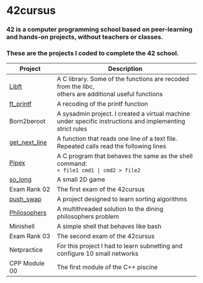 # 42cursus

<!--[![aconta's 42 stats](https://badge42.vercel.app/api/v2/clbqdjc5500060fksggjr3ti8/stats?cursusId=21&coalitionId=undefined)](https://github.com/JaeSeoKim/badge42)-->

### 42 is a computer programming school based on peer-learning and hands-on projects, without teachers or classes.<br>
### These are the projects I coded to complete the 42 school.

| Project  | Description  |
|----------|--------------|
| [Libft](https://github.com/coale/Libft)  | A C library. Some of the functions are recoded from the libc,<br>others are additional useful functions |
| [ft_printf](https://github.com/coale/ft_printf)  | A recoding of the printf function  |
| Born2beroot  | A sysadmin project. I created a virtual machine<br>under specific instructions and implementing strict rules  |
| [get_next_line](https://github.com/coale/get_next_line)  | A function that reads one line of a text file.<br> Repeated calls read the following lines |
| [Pipex](https://github.com/coale/pipex)|A C program that behaves the same as the shell command: <br>`< file1 cmd1 \| cmd2 > file2` |
| [so_long](https://github.com/coale/so_long)|A small 2D game |
|Exam Rank 02|The first exam of the 42cursus|
|[push_swap](https://github.com/coale/push_swap)|A project designed to learn sorting algorithms|
|[Philosophers](https://github.com/coale/Philosophers)|A multithreaded solution to the dining philosophers problem |
|Minishell|A simple shell that behaves like bash |
|Exam Rank 03|The second exam of the 42cursus|
|Netpractice | For this project I had to learn subnetting and configure 10 small networks |
|CPP Module 00|The first module of the C++ piscine|
